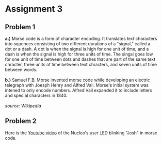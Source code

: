 # **Assignment 3**

## Problem 1
**a.)** Morse code is a form of character encoding. It translates text characters into squences consisting of two different durations of a "signal," called a dot or a dash. A dot is when the signal is high for one unit
of time, and a dash is when the signal is high for three units of time. The singal goes low for one unit of time between dots and dashes that are part of the same text chracter, three units of time between text chracters, 
and seven units of time between words.\
\
**b.)** Samuel F.B. Morse invented morse code while developing an electric telegraph with Joesph Henry and Alfred Vail. Morse's initial system was intened to only encode numbers. Alfred Vail expanded it to include letters 
and special characters in 1840.\
\
*source: Wikipedia*

## Problem 2
Here is the [Youtube video](https://www.youtube.com/watch?v=T5-8W5OQV48) of the Nucleo's user LED blinking "Josh" in morse code.
